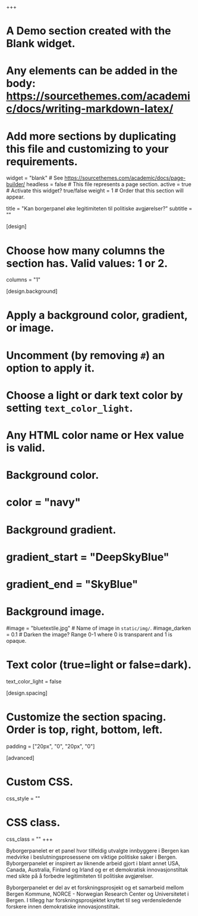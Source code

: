 +++
# A Demo section created with the Blank widget.
# Any elements can be added in the body: https://sourcethemes.com/academic/docs/writing-markdown-latex/
# Add more sections by duplicating this file and customizing to your requirements.

widget = "blank"  # See https://sourcethemes.com/academic/docs/page-builder/
headless = false  # This file represents a page section.
active = true  # Activate this widget? true/false
weight = 1  # Order that this section will appear.

title = "Kan borgerpanel øke legitimiteten til politiske avgjørelser?"
subtitle = ""

[design]
  # Choose how many columns the section has. Valid values: 1 or 2.
  columns = "1"

[design.background]
  # Apply a background color, gradient, or image.
  #   Uncomment (by removing `#`) an option to apply it.
  #   Choose a light or dark text color by setting `text_color_light`.
  #   Any HTML color name or Hex value is valid.

  # Background color.
  # color = "navy"
  
  # Background gradient.
  # gradient_start = "DeepSkyBlue"
  # gradient_end = "SkyBlue"
  
  # Background image.
  #image = "bluetextile.jpg"  # Name of image in `static/img/`.
  #image_darken = 0.1  # Darken the image? Range 0-1 where 0 is transparent and 1 is opaque.

  # Text color (true=light or false=dark).
  text_color_light = false

[design.spacing]
  # Customize the section spacing. Order is top, right, bottom, left.
  padding = ["20px", "0", "20px", "0"]

[advanced]
 # Custom CSS. 
 css_style = ""
 
 # CSS class.
 css_class = ""
+++

Byborgerpanelet er et panel hvor tilfeldig utvalgte innbyggere i Bergen kan medvirke i beslutningsprosessene om viktige politiske saker i Bergen. Byborgerpanelet er inspirert av liknende arbeid gjort i blant annet USA, Canada, Australia, Finland og Irland og er et demokratisk innovasjonstiltak med sikte på å forbedre legitimiteten til politiske avgjørelser. 

Byborgerpanelet er del av et forskningsprosjekt og et samarbeid mellom Bergen Kommune, NORCE - Norwegian Research Center og Universitetet i Bergen. I tillegg har forskningsprosjektet knyttet til seg verdensledende forskere innen demokratiske innovasjonstiltak.
